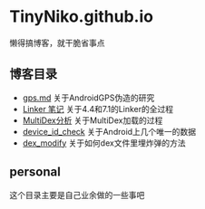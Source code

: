 # TinyNiko.github.io
懒得搞博客，就干脆省事点
## 博客目录
* [gps.md](./gps.md) 关于AndroidGPS伪造的研究
* [Linker 笔记](./Linker.pdf) 关于4.4和7.1的Linker的全过程
* [MultiDex分析](./MultiDex分析.md) 关于MultiDex加载的过程
* [device_id_check](./device_id_check.md) 关于Android上几个唯一的数据
* [dex_modify](./dex_modify.md) 关于如何dex文件里埋炸弹的方法




## personal
这个目录主要是自己业余做的一些事吧





